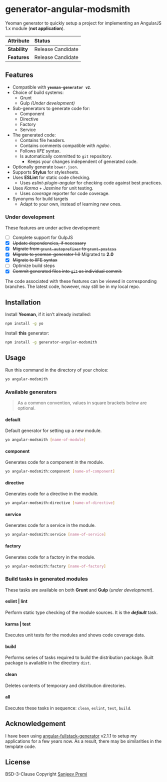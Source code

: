 # generator-angular-modsmith
Yeoman generator to quickly setup a project for implementing an AngularJS 1.x module (**not application**).

| Attribute | Status|
| :--- | :--- |
| **Stability** | Release Candidate |
| **Features**  | Release Candidate |

## Features
- Compatible with **`yeoman-generator v2`**.
- Choice of build systems:
  - Grunt
  - Gulp _(Under development)_
- Sub-generators to generate code for:
  - Component
  - Directive
  - Factory
  - Service
- The generated code:
  - Contains file headers.
  - Contains comments compatible with *ngdoc*.
  - Follows *IIFE* syntax.
  - Is automatically committed to `git` repository.
    - Keeps your changes independent of generated code.
- Optionally generate `bower.json`.
- Supports **Stylus** for stylesheets.
- Uses **ESLint** for static code checking.
  - Uses *eslint-plugin-angular* for checking code against best practices.
- Uses *Karma* + *Jasmine* for unit testing.
  - Uses *coverage* reporter for code coverage.
- Synonyms for build targets
  - Adapt to your own, instead of learning new ones.

### Under development
These features are under active development:
- [ ] Complete support for GulpJS
- [x] ~~Update dependencies, if necessary~~
- [x] ~~Migrate from `grunt-autoprefixer` to `grunt-postcss`~~
- [x] ~~Migrate to yeoman-generator 1.0~~ Migrated to **2.0**
- [x] ~~Migrate to IIFE syntax~~
- [ ] Optimize build steps
- [x] ~~Commit generated files into `git` as individual commit.~~

The code associated with these features can be viewed in corresponding
branches. The latest code, however, may still be in my local repo.

## Installation
Install **Yeoman**, if it isn't already installed:
```sh
npm install -g yo
```
Install **this** generator:
```sh
npm install -g generator-angular-modsmith
```

## Usage
Run this command in the directory of your choice:
```sh
yo angular-modsmith
```
### Available generators

> As a common convention, values in square brackets below are optional.

#### default
Default generator for setting up a new module.
```sh
yo angular-modsmith [name-of-module]
```
#### component
Generates code for a component in the module.
```sh
yo angular-modsmith:component [name-of-component]
```
#### directive
Generates code for a directive in the module.
```sh
yo angular-modsmith:directive [name-of-directive]
```
#### service
Generates code for a service in the module.
```sh
yo angular-modsmith:service [name-of-service]
```
#### factory
Generates code for a factory in the module.
```sh
yo angular-modsmith:factory [name-of-factory]
```

### Build tasks in generated modules
These tasks are available on both **Grunt** and **Gulp** (_under development_).
#### eslint | lint
Perform static type checking of the module sources. It is the _**default**_ task.

#### karma | test
Executes unit tests for the modules and shows code coverage data.

#### build
Performs series of tasks required to build the distribution package.
Built package is available in the directory `dist`.

#### clean
Deletes contents of temporary and distribution directories.

#### all
Executes these tasks in sequence: `clean`, `eslint`, `test`, `build`.

## Acknowledgement
I have been using [angular-fullstack-generator](https://github.com/angular-fullstack/generator-angular-fullstack) v2.1.1 to setup my applications for a few years now. As a result, there may be similarities in the template code.

## License
BSD-3-Clause Copyright [Sanjeev Premi](spremi@ymail.com)
